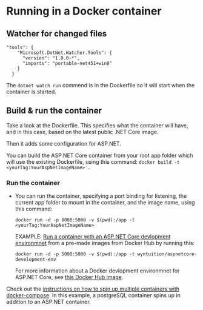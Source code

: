 # Running in a Docker container 

## Watcher for changed files 

```
"tools": {
    "Microsoft.DotNet.Watcher.Tools": {
      "version": "1.0.0-*",
      "imports": "portable-net451+win8"
    }
  }
```

The `dotnet watch run` commend is in the Dockerfile so it will start when the container is started. 

## Build & run the container 

Take a look at the Dockerfile. This specifies what the container will have, and in this case, based on the latest public .NET Core image.

Then it adds some configuration for ASP.NET.  

You can build the ASP.NET Core container from your root app folder which will use the existing Dockerfile, using this command: 
  ```docker build -t <yourTag:YourAspNetImageName> .```

### Run the container 

- You can run the container, specifying a port binding for listening, the current app folder to mount in the container, and the image name, using this command:

    `docker run -d -p 8080:5000 -v $(pwd):/app -t <yourTag:YourAspNetImageName>`  

    EXAMPLE: [Run a container with an ASP.NET Core devlopment environmnet](https://hub.docker.com/r/wyntuition/aspnetcore-development-env/) from a pre-made images from Docker Hub by running this:
    ```
    docker run -d -p 5000:5000 -v $(pwd):/app -t wyntuition/aspnetcore-development-env
    ```

    For more information about a Docker devlopment environmnet for ASP.NET Core, see [this Docker Hub image](https://hub.docker.com/r/wyntuition/aspnetcore-development-env/).

Check out the [instructions on how to spin up multiple containers with docker-compose](https://hub.docker.com/r/wyntuition/aspnetcore-development-env/). In this example, a postgreSQL container spins up in addition to an ASP.NET container.
